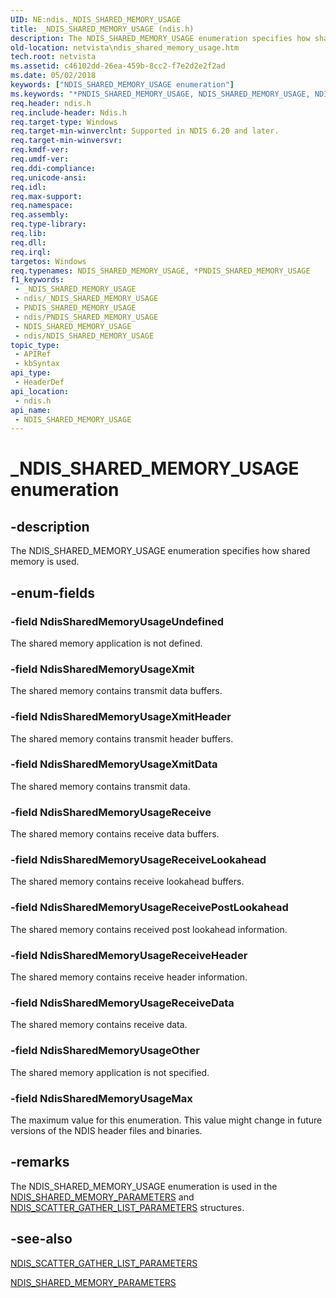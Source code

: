 ```yaml
---
UID: NE:ndis._NDIS_SHARED_MEMORY_USAGE
title: _NDIS_SHARED_MEMORY_USAGE (ndis.h)
description: The NDIS_SHARED_MEMORY_USAGE enumeration specifies how shared memory is used.
old-location: netvista\ndis_shared_memory_usage.htm
tech.root: netvista
ms.assetid: c46102dd-26ea-459b-8cc2-f7e2d2e2f2ad
ms.date: 05/02/2018
keywords: ["NDIS_SHARED_MEMORY_USAGE enumeration"]
ms.keywords: "*PNDIS_SHARED_MEMORY_USAGE, NDIS_SHARED_MEMORY_USAGE, NDIS_SHARED_MEMORY_USAGE enumeration [Network Drivers Starting with Windows Vista], NdisSharedMemoryUsageMax, NdisSharedMemoryUsageOther, NdisSharedMemoryUsageReceive, NdisSharedMemoryUsageReceiveData, NdisSharedMemoryUsageReceiveHeader, NdisSharedMemoryUsageReceiveLookahead, NdisSharedMemoryUsageReceivePostLookahead, NdisSharedMemoryUsageUndefined, NdisSharedMemoryUsageXmit, NdisSharedMemoryUsageXmitData, NdisSharedMemoryUsageXmitHeader, PNDIS_SHARED_MEMORY_USAGE, PNDIS_SHARED_MEMORY_USAGE enumeration pointer [Network Drivers Starting with Windows Vista], _NDIS_SHARED_MEMORY_USAGE, ndis/NDIS_SHARED_MEMORY_USAGE, ndis/NdisSharedMemoryUsageMax, ndis/NdisSharedMemoryUsageOther, ndis/NdisSharedMemoryUsageReceive, ndis/NdisSharedMemoryUsageReceiveData, ndis/NdisSharedMemoryUsageReceiveHeader, ndis/NdisSharedMemoryUsageReceiveLookahead, ndis/NdisSharedMemoryUsageReceivePostLookahead, ndis/NdisSharedMemoryUsageUndefined, ndis/NdisSharedMemoryUsageXmit, ndis/NdisSharedMemoryUsageXmitData, ndis/NdisSharedMemoryUsageXmitHeader, ndis/PNDIS_SHARED_MEMORY_USAGE, ndis_shared_memory_ref_fc268c92-4745-4916-8aab-e1e67e12d217.xml, netvista.ndis_shared_memory_usage"
req.header: ndis.h
req.include-header: Ndis.h
req.target-type: Windows
req.target-min-winverclnt: Supported in NDIS 6.20 and later.
req.target-min-winversvr: 
req.kmdf-ver: 
req.umdf-ver: 
req.ddi-compliance: 
req.unicode-ansi: 
req.idl: 
req.max-support: 
req.namespace: 
req.assembly: 
req.type-library: 
req.lib: 
req.dll: 
req.irql: 
targetos: Windows
req.typenames: NDIS_SHARED_MEMORY_USAGE, *PNDIS_SHARED_MEMORY_USAGE
f1_keywords:
 - _NDIS_SHARED_MEMORY_USAGE
 - ndis/_NDIS_SHARED_MEMORY_USAGE
 - PNDIS_SHARED_MEMORY_USAGE
 - ndis/PNDIS_SHARED_MEMORY_USAGE
 - NDIS_SHARED_MEMORY_USAGE
 - ndis/NDIS_SHARED_MEMORY_USAGE
topic_type:
 - APIRef
 - kbSyntax
api_type:
 - HeaderDef
api_location:
 - ndis.h
api_name:
 - NDIS_SHARED_MEMORY_USAGE
---
```


# _NDIS_SHARED_MEMORY_USAGE enumeration


## -description

The NDIS_SHARED_MEMORY_USAGE enumeration specifies how shared memory is used.

## -enum-fields

### -field NdisSharedMemoryUsageUndefined

The shared memory application is not defined.

### -field NdisSharedMemoryUsageXmit

The shared memory contains transmit data buffers.

### -field NdisSharedMemoryUsageXmitHeader

The shared memory contains transmit header buffers.

### -field NdisSharedMemoryUsageXmitData

The shared memory contains transmit data.

### -field NdisSharedMemoryUsageReceive

The shared memory contains receive data buffers.

### -field NdisSharedMemoryUsageReceiveLookahead

The shared memory contains receive lookahead buffers.

### -field NdisSharedMemoryUsageReceivePostLookahead

The shared memory contains received post lookahead information.

### -field NdisSharedMemoryUsageReceiveHeader

The shared memory contains receive header information.

### -field NdisSharedMemoryUsageReceiveData

The shared memory contains receive data.

### -field NdisSharedMemoryUsageOther

The shared memory application is not specified.

### -field NdisSharedMemoryUsageMax

The maximum value for this enumeration. This value might change in future versions of the NDIS
     header files and binaries.

## -remarks

The NDIS_SHARED_MEMORY_USAGE enumeration is used in the 
    <a href="/windows-hardware/drivers/ddi/ndis/ns-ndis-_ndis_shared_memory_parameters">
    NDIS_SHARED_MEMORY_PARAMETERS</a> and 
    <a href="/windows-hardware/drivers/ddi/ndis/ns-ndis-_ndis_scatter_gather_list_parameters">
    NDIS_SCATTER_GATHER_LIST_PARAMETERS</a> structures.

## -see-also

<a href="/windows-hardware/drivers/ddi/ndis/ns-ndis-_ndis_scatter_gather_list_parameters">
   NDIS_SCATTER_GATHER_LIST_PARAMETERS</a>



<a href="/windows-hardware/drivers/ddi/ndis/ns-ndis-_ndis_shared_memory_parameters">NDIS_SHARED_MEMORY_PARAMETERS</a>